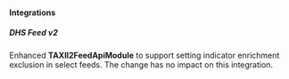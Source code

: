 
#### Integrations

##### DHS Feed v2

Enhanced **TAXII2FeedApiModule** to support setting indicator enrichment exclusion in select feeds. The change has no impact on this integration.

